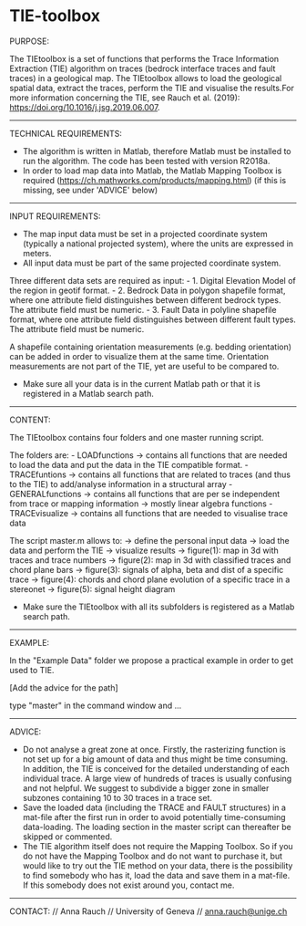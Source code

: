 # TIE-toolbox

PURPOSE:

The TIEtoolbox is a set of functions that performs the Trace Information Extraction (TIE) algorithm 
on traces (bedrock interface traces and fault traces) in a geological map. The TIEtoolbox allows to 
load the geological spatial data, extract the traces, perform the TIE and visualise the results.For more
information concerning the TIE, see Rauch et al. (2019): https://doi.org/10.1016/j.jsg.2019.06.007.


-----
TECHNICAL REQUIREMENTS:

- The algorithm is written in Matlab, therefore Matlab must be installed
  to run the algorithm. The code has been tested with version R2018a. 
- In order to load map data into Matlab, the Matlab Mapping Toolbox 
  is required (https://ch.mathworks.com/products/mapping.html)
  (if this is missing, see under 'ADVICE' below)

-----
INPUT REQUIREMENTS:

- The map input data must be set in a projected coordinate system (typically a national projected system),
  where the units are expressed in meters.
- All input data must be part of the same projected coordinate system.

Three different data sets are required as input:
	- 1. Digital Elevation Model of the region in geotif format.
	- 2. Bedrock Data in polygon shapefile format, where one attribute field distinguishes 
	     between different bedrock types. The attribute field must be numeric.
	- 3. Fault Data in polyline shapefile format, where one attribute field distinguishes 
	     between different fault types. The attribute field must be numeric.

A shapefile containing orientation measurements (e.g. bedding orientation) can be added in order
to visualize them at the same time. Orientation measurements are not part of the TIE, yet are
useful to be compared to.
		
- Make sure all your data is in the current Matlab path or that it is registered in a Matlab search path.

-----
CONTENT:

The TIEtoolbox contains four folders and one master running script.

The folders are:
	- LOADfunctions
		-> contains all functions that are needed to load the data and put the data in 
		   the TIE compatible format.
	- TRACEfuntions
		-> contains all functions that are related to traces (and thus to the TIE)
		   to add/analyse information in a structural array
	- GENERALfunctions
		-> contains all functions that are per se independent from trace or mapping
		   information -> mostly linear algebra functions
	- TRACEvisualize
		-> contains all functions that are needed to visualise trace data

The script master.m allows to:
	-> define the personal input data
	-> load the data and perform the TIE
	-> visualize results
		-> figure(1): map in 3d with traces and trace numbers
		-> figure(2): map in 3d with classified traces and chord plane bars
		-> figure(3): signals of alpha, beta and dist of a specific trace
		-> figure(4): chords and chord plane evolution of a specific trace in a stereonet
		-> figure(5): signal height diagram
- Make sure the TIEtoolbox with all its subfolders is registered as a Matlab search path.


-----
EXAMPLE:

In the "Example Data" folder we propose a practical example in order to get used to TIE. 

[Add the advice for the path]

type "master" in the command window and ...

-----
ADVICE:

- Do not analyse a great zone at once. Firstly, the rasterizing function is not set up for a big amount of data
  and thus might be time consuming. In addition, the TIE is conceived for the detailed understanding of each 
  individual trace. A large view of hundreds of traces is usually confusing and not helpful. We suggest to 
  subdivide a bigger zone in smaller subzones containing 10 to 30 traces in a trace set.
- Save the loaded data (including the TRACE and FAULT structures) in a mat-file after the first run in order to 
  avoid potentially time-consuming data-loading. The loading section in the master script can thereafter be skipped
  or commented.
- The TIE algorithm itself does not require the Mapping Toolbox. So if you do not have the Mapping Toolbox and do
  not want to purchase it, but would like to try out the TIE method on your data, there is the possibility to find 
  somebody who has it, load the data and save them in a mat-file. If this somebody does not exist around you, 
  contact me.

-----
CONTACT:
//
Anna Rauch //
University of Geneva //
anna.rauch@unige.ch
